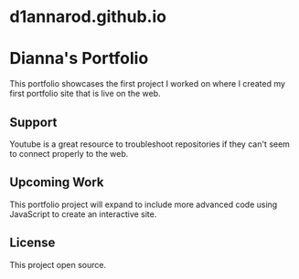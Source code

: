 # d1annarod.github.io

# Dianna's Portfolio

This portfolio showcases the first project I worked on where I created my first portfolio site that is live on the web. 

## Support
Youtube is a great resource to troubleshoot repositories if they can't seem to connect properly to the web. 

## Upcoming Work 
This portfolio project will expand to include more advanced code using JavaScript to create an interactive site. 

## License
This project open source. 
  
